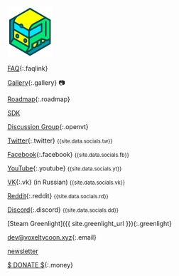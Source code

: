 <a class="logo" href="/">
  <img src="logo.png"/>
</a>

[FAQ](/faq){:.faqlink}

[Gallery](/gallery){:.gallery} :camera:

[Roadmap](https://trello.com/b/3susroHe/vt-roadmap){:.roadmap}

[SDK](/sdk)

[Discussion Group](https://github.com/andrewpey/open-voxel-tycoon){:.openvt}

[Twitter](//twitter.com/VoxelTycoon){:.twitter} <small>{{site.data.socials.tw}}</small>

[Facebook](//facebook.com/VoxelTycoon){:.facebook} <small>{{site.data.socials.fb}} </small>

[YouTube](//youtube.com/c/voxeltycoongame){:.youtube} <small>{{site.data.socials.yt}} </small>

[VK](//vk.com/VoxelTycoon){:.vk} (in Russian) <small>{{site.data.socials.vk}}</small>

[Reddit](//reddit.com/r/voxeltycoon){:.reddit} <small>{{site.data.socials.rd}} </small>

[Discord](//discord.gg/64KPWd5){:.discord} <small>{{site.data.socials.dd}} </small>

[Steam Greenlight]({{ site.greenlight_url }}){:.greenlight}

[dev@voxeltycoon.xyz](mailto:dev@voxeltycoon.xyz){:.email}

[newsletter]({{site.newsletter_url}})

[$ DONATE $](/donate){:.money}
